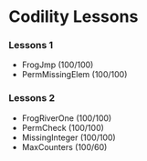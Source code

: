 # Codility Lessons

### Lessons 1

- FrogJmp (100/100)
- PermMissingElem (100/100)

### Lessons 2

- FrogRiverOne (100/100)
- PermCheck (100/100)
- MissingInteger (100/100)
- MaxCounters (100/60)
